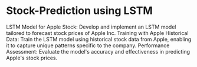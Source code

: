 # Stock-Prediction using LSTM
LSTM Model for Apple Stock: Develop and implement an LSTM model tailored to forecast stock prices of Apple Inc.
Training with Apple Historical Data: Train the LSTM model using historical stock data from Apple, enabling it to capture unique patterns specific to the company.
Performance Assessment: Evaluate the model's accuracy and effectiveness in predicting Apple's stock prices.
